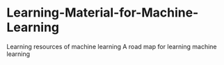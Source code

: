 # Learning-Material-for-Machine-Learning
Learning resources of machine learning
A road map for learning machine learning
